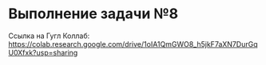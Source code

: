 # Выполнение задачи №8
Ссылка на Гугл Коллаб: https://colab.research.google.com/drive/1oIA1QmGWO8_h5jkF7aXN7DurGqU0Xfxk?usp=sharing
